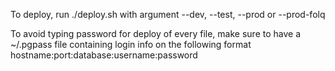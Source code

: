 To deploy, run ./deploy.sh with argument --dev, --test, --prod or --prod-folq

To avoid typing password for deploy of every file, make sure to have a ~/.pgpass file containing login info on the following format hostname:port:database:username:password
